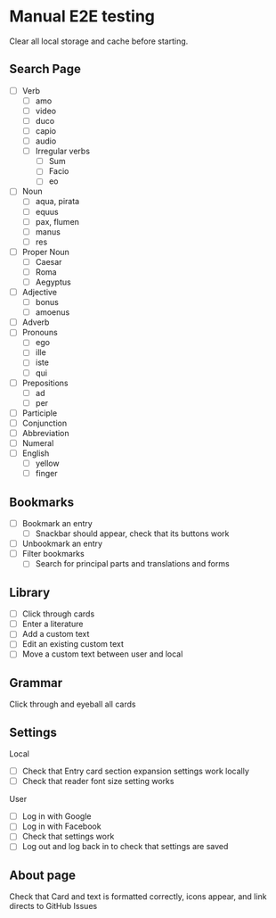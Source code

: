 # Manual E2E testing

Clear all local storage and cache before starting.

## Search Page

- [ ] Verb
  - [ ] amo
  - [ ] video
  - [ ] duco
  - [ ] capio
  - [ ] audio
  - [ ] Irregular verbs
    - [ ] Sum
    - [ ] Facio
    - [ ] eo
- [ ] Noun
  - [ ] aqua, pirata
  - [ ] equus
  - [ ] pax, flumen
  - [ ] manus
  - [ ] res
- [ ] Proper Noun
  - [ ] Caesar
  - [ ] Roma
  - [ ] Aegyptus
- [ ] Adjective
  - [ ] bonus
  - [ ] amoenus
- [ ] Adverb
- [ ] Pronouns
  - [ ] ego
  - [ ] ille
  - [ ] iste
  - [ ] qui
- [ ] Prepositions
  - [ ] ad
  - [ ] per
- [ ] Participle
- [ ] Conjunction
- [ ] Abbreviation
- [ ] Numeral
- [ ] English
  - [ ] yellow
  - [ ] finger

## Bookmarks

- [ ] Bookmark an entry
  - [ ] Snackbar should appear, check that its buttons work
- [ ] Unbookmark an entry
- [ ] Filter bookmarks
  - [ ] Search for principal parts and translations and forms

## Library

- [ ] Click through cards
- [ ] Enter a literature
- [ ] Add a custom text
- [ ] Edit an existing custom text
- [ ] Move a custom text between user and local

## Grammar

Click through and eyeball all cards

## Settings

Local

- [ ] Check that Entry card section expansion settings work locally
- [ ] Check that reader font size setting works

User

- [ ] Log in with Google
- [ ] Log in with Facebook
- [ ] Check that settings work
- [ ] Log out and log back in to check that settings are saved

## About page

Check that Card and text is formatted correctly, icons appear, and link directs to GitHub Issues
